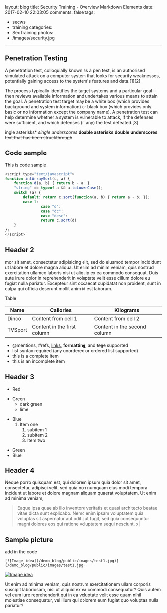 layout: blog
title: Security Training - Overview Markdown Elements
date: 2017-02-10 22:03:05
comments: false
tags: 
 - secws
 - training
categories: 
 - SecTraining 
photos: 
 - /images/security.jpg 
---
## Penetration Testing

A penetration test, colloquially known as a pen test, is an authorised simulated attack on a computer system that looks for security weaknesses, potentially gaining access to the system's features and data.[1][2]

The process typically identifies the target systems and a particular goal—then reviews available information and undertakes various means to attain the goal. A penetration test target may be a white box (which provides background and system information) or black box (which provides only basic or no information except the company name). A penetration test can help determine whether a system is vulnerable to attack, if the defenses were sufficient, and which defenses (if any) the test defeated.[3]

<!-- more --> 

ingle asterisks*
_single underscores_
**double asterisks**
__double underscores__
~~text that has been struckthrough~~

## Code sample
This is code sample
``` javascript
<script type="text/javascript">
function intArraySort(c, a) {
    function d(a, b) { return b - a; }
    "string" == typeof a && a.toLowerCase();
    switch (a) {
        default: return c.sort(function(a, b) { return a - b; });
        case 1:
                case "d":
                case "dc":
                case "desc":
                return c.sort(d)
    }
};
</script>
```
## Header 2
mor sit amet, consectetur adipisicing elit, sed do eiusmod tempor incididunt ut labore et dolore magna aliqua. Ut enim ad minim veniam, quis nostrud exercitation ullamco laboris nisi ut aliquip ex ea commodo consequat. Duis aute irure dolor in reprehenderit in voluptate velit esse cillum dolore eu fugiat nulla pariatur. Excepteur sint occaecat cupidatat non proident, sunt in culpa qui officia deserunt mollit anim id est laborum.

Table

Name | Callories | Kilograms
---- | ----------|----------
Dinco | Content from cell 1 | Content from cell 2
TVSport |Content in the first column | Content in the second column


- @mentions, #refs, [links](), **formatting**, and <del>tags</del> supported
- list syntax required (any unordered or ordered list supported)
- this is a complete item
- this is an incomplete item

## Header 3

* Red 
 + Green 
   * dark  green 
   * lime  
 - Blue      
   1. Item one
      1. subitem 1
      1. subitem 2
      1. Item two


* Green 
* Blue


## Header 4

Neque porro quisquam est, qui dolorem ipsum quia dolor sit amet, consectetur, adipisci velit, sed quia non numquam eius modi tempora incidunt ut labore et dolore magnam aliquam quaerat voluptatem. Ut enim ad minima veniam, 

>
>Eaque ipsa quae ab illo inventore veritatis et quasi architecto beatae vitae dicta sunt explicabo. Nemo enim ipsam voluptatem quia voluptas sit aspernatur aut odit aut fugit, sed quia consequuntur magni dolores eos qui ratione voluptatem sequi nesciunt.	x|

## Sample picture 

add in the code 

```
[![Image idea](/demo_blog/public/images/test1.jpg)](/demo_blog/public/images/test1.jpg)
```

[![Image idea](/pages/images/test1.jpg)](/pages/images/test1.jpg)

Ut enim ad minima veniam, quis nostrum exercitationem ullam corporis suscipit laboriosam, nisi ut aliquid ex ea commodi consequatur? Quis autem vel eum iure reprehenderit qui in ea voluptate velit esse quam nihil molestiae consequatur, vel illum qui dolorem eum fugiat quo voluptas nulla pariatur?


